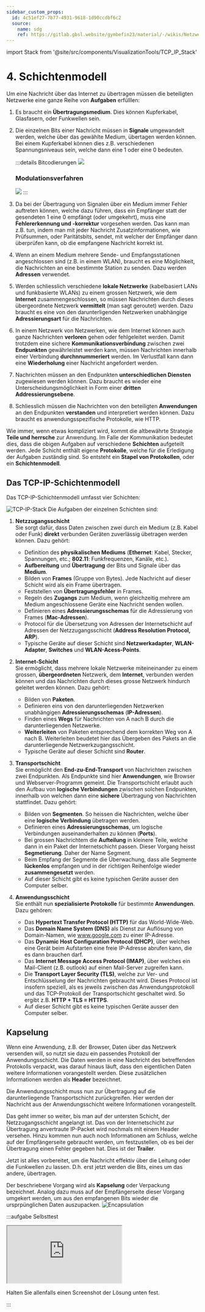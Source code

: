 ```yaml
---
sidebar_custom_props:
  id: 4c51ef27-7b77-4931-9618-1d90ccdbf6c2
  source:
    name: sdg
    ref: https://gitlab.gbsl.website/gymbefin23/material/-/wikis/Netzwerke/Protokollstapel
---
```



import Stack from '@site/src/components/VisualizationTools/TCP_IP_Stack'

# 4. Schichtenmodell

Um eine Nachricht über das Internet zu übertragen müssen die beteiligten Netzwerke eine ganze Reihe von **Aufgaben** erfülllen:

1. Es braucht ein **Übertragungsmedium**. Dies können Kupferkabel, Glasfasern, oder Funkwellen sein.
2. Die einzelnen Bits einer Nachricht müssen in **Signale** umgewandelt werden, welche über das gewählte Medium, übertagen werden können. Bei einem Kupferkabel können dies z.B. verschiedenen Spannungsniveaus sein, welche dann eine 1 oder eine 0 bedeuten.

   :::details Bitcodierungen
   ![](images/bit-darstellung-1.png)

   ### Modulationsverfahren
   ![](images/bit-darstellung-2.png)
   :::

3. Da bei der Übertragung von Signalen über ein Medium immer Fehler auftreten können, welche dazu führen, dass ein Empfänger statt der gesendeten 1 eine 0 empfängt (oder umgekehrt), muss eine **Fehlererkennung und -korrektur** vorgesehen werden. Das kann man z.B. tun, indem man mit jeder Nachricht Zusatzinformationen, wie Prüfsummen, oder Paritätsbits, sendet, mit welcher der Empfänger dann überprüfen kann, ob die empfangene Nachricht korrekt ist.
4. Wenn an einem Medium mehrere Sende- und Empfangsstationen angeschlossen sind (z.B. in einem WLAN), braucht es eine Möglichkeit, die Nachrichten an eine bestimmte Station zu senden. Dazu werden **Adressen** verwendet.
5. Werden schliesslich verschiedene **lokale Netzwerke** (kabelbasiert LANs und funkbasierte WLANs) zu einem grossen Netzwerk, wie dem **Internet** zusammengeschlossen, so müssen Nachrichten durch dieses übergeordnete Netzwerk **vermittelt** (man sagt geroutet) werden. Dazu braucht es eine von den darunterligenden Netzwerken unabhängige **Adressierungsart** für die Nachrichten.
6. In einem Netzwerk von Netzwerken, wie dem Internet können auch ganze Nachrichten **verloren** gehen oder fehlgeleitet werden. Damit trotzdem eine sichere **Kommunikationsverbindung** zwischen zwei **Endpunkten** gewährleistet werden kann, müssen Nachrichten innerhalb einer Verbindung **durchnnummeriert** werden. Im Verlustfall kann dann eine **Wiederholung** einer Nachricht angefordert werden.
7. Nachrichten müssen an den Endpunkten **unterschiedlichen Diensten** zugewiesen werden können. Dazu braucht es wieder eine Unterscheidungsmöglichkeit in Form einer **dritten Addressierungsebene**.
8. Schliesslich müssen die Nachrichten von den beteiligten **Anwendungen** an den Endpunkten **verstanden** und interpretiert werden können. Dazu braucht es anwendungsspezifische Protokolle, wie HTTP.

Wie immer, wenn etwas kompliziert wird, kommt die altbewährte Strategie **Teile und herrsche** zur Anwendung. Im Falle der Kommunikation bedeutet dies, dass die obigen Aufgaben auf verschiedene **Schichten** aufgeteilt werden. Jede Schicht enthält eigene **Protokolle**, welche für die Erledigung der Aufgaben zuständig sind. So entsteht ein **Stapel von Protokollen**, oder ein **Schichtenmodell**.

## Das TCP-IP-Schichtenmodell
Das TCP-IP-Schichtenmodell umfasst vier Schichten:

<Stack />

![TCP-IP-Stack](images/TCP-IP-Stack.png)
Die Aufgaben der einzelnen Schichten sind:

1. **Netzzugangsschicht**  
   Sie sorgt dafür, dass Daten zwischen zwei durch ein Medium (z.B. Kabel oder Funk) **direkt** verbunden Geräten zuverlässig übetragen werden können. Dazu gehört:
   - Definition des **physikalischen Mediums** (**Ethernet**: Kabel, Stecker, Spannungen, etc.; **802.11**: Funkfrequenzen, Kanäle, etc.).
   - **Aufbereitung** und **Übertragung** der Bits und Signale über das **Medium**.
   - Bilden von **Frames** (Gruppe von Bytes). Jede Nachricht auf dieser Schicht wird als ein Frame übertragen.
   - Feststellen von **Übertragungsfehler** in Frames.
   - Regeln des **Zugangs** zum Medium, wenn gleichzeitig mehrere am Medium angeschlossene Geräte eine Nachricht senden wollen.
   - Definieren eines **Adressierungsschemas** für die Adressierung von Frames (**Mac-Adressen**).
   - Protocol für die Übersetzung von Adressen der Internetschicht auf Adressen der Netzzugangsschicht (**Address Resolution Protocol, ARP**).
   - Typische Geräte auf dieser Schicht sind **Netzwerkadapter**, **WLAN-Adapter**, **Switches** und **WLAN-Acess-Points**.

2. **Internet-Schicht**  
   Sie ermöglicht, dass mehrere lokale Netzwerke miteineinander zu einem grossen, **übergeordneten** Netzwerk, dem **Internet**, verbunden werden können und das Nachrichten durch dieses grosse Netzwerk hindurch geleitet werden können. Dazu gehört:
   - Bilden von **Paketen**.
   - Definieren eins von den darunterliegenden Netzwerken unabhängigen **Adressierungsschemas** (**IP-Adressen**).
   - Finden eines **Wegs** für Nachrichten von A nach B durch die darunterliegenden Netzwerke.
   - **Weiterleiten** von Paketen entsprechend dem korrekten Weg von A nach B. Weiterleiten beudetet hier das Übergeben des Pakets an die darunterliegende Netzwerkzugangsschicht.
   - Typische Geräte auf dieser Schicht sind **Router**.

3. **Transportschicht**  
   Sie ermöglicht den **End-zu-End-Transport** von Nachrichten zwischen zwei Endpunkten. Als Endpunkte sind hier **Anwendungen**, wie Browser und Webserver-Programm gemeint. Die Transportschicht erlaubt auch den Aufbau von **logische Verbindungen** zwischen solchen Endpunkten, innerhalb von welchen dann eine **sichere** Übertragung von Nachrichten stattfindet. Dazu gehört:
   - Bilden von **Segmenten**. So heissen die Nachrichten, welche über eine **logische Verbindung** übetragen werden.
   - Definieren eines **Adressierungsschemas**, um logische Verbindungen auseinanderhalten zu können (**Ports**).
   - Bei grossen Nachrichtem die **Aufteilung** in kleinere Teile, welche dann in ein Paket der Internetschicht passen. Dieser Vorgang heisst **Segmetierung**. Daher der Name Segment.
   - Beim Empfang der Segmente die Überwachung, dass alle Segmente **lückenlos** empfangen und in der richtigen Reihenfolge wieder **zusammengesetzt** werden.
   - Auf dieser Schicht gibt es keine typischen Geräte ausser den Computer selber.

4. **Anwendungsschicht**  
   Sie enthält nun **spezialisierte Protokolle** für bestimmte **Anwendungen**. Dazu gehören:
   - Das **Hypertext Transfer Protocol (HTTP)** für das World-Wide-Web.
   - Das **Domain Name System (DNS)** als Dienst zur Auflösung von Domain-Namen, wie www.google.com zu einer IP-Adresse.
   - Das **Dynamic Host Configuration Protocol (DHCP)**, über welches eine Gerät beim Aufstarten eine freie IP-Adresse abrufen kann, die es dann brauchen darf.
   - Das **Internet Message Access Protocol (IMAP)**, über welches ein Mail-Client (z.B. outlook) auf einen Mail-Server zugreifen kann.
   - Die **Transport Layer Security (TLS)**, welche zur Ver- und Entschlüsselung der Nachrichten gebraucht wird. Dieses Protocol ist insofern speziell, als es jeweils zwischen das Anwendungsprotokoll und das TCP-Protokoll der Transportschicht geschaltet wird. So ergibt z.B. **HTTP + TLS = HTTPS**.
   - Auf dieser Schicht gibt es keine typischen Geräte ausser den Computer selber.

## Kapselung
Wenn eine Anwendung, z.B. der Browser, Daten über das Netzwerk versenden will, so nutzt sie dazu ein passendes Protokoll der Anwendungsschicht. Die Daten werden in eine Nachricht des betreffenden Protokolls verpackt, was darauf hinaus läuft, dass den eigentlichen Daten weitere Informationen vorangestellt werden. Diese zusätzlichen Informationen werden als **Header** bezeichnet.

Die Anwendungsschicht muss nun zur Übertragung auf die darunterliegende Transportschicht zurückgreifen. Hier werden der Nachricht aus der Anwendungsschicht weitere Informationen vorangestellt.

Das geht immer so weiter, bis man auf der untersten Schicht, der Netzzugangsschicht angelangt ist. Das von der Internetschicht zur Übertragung anvertraute IP-Packet wird nochmals mit einem Header versehen. Hinzu kommen nun auch noch Informationen am Schluss, welche auf der Empfängerseite gebraucht werden, um festzustellen, ob es bei der Übertragung einen Fehler gegeben hat. Dies ist der **Trailer**.

Jetzt ist alles vorbereitet, um die Nachricht effektiv über die Leitung oder die Funkwellen zu lassen. D.h. erst jetzt werden die Bits, eines um das andere, übertragen.

Der beschriebene Vorgang wird als **Kapselung** oder Verpackung bezeichnet. Analog dazu muss auf der Empfängerseite dieser Vorgang umgekert werden, um aus den empfangenen Bits wieder die ursprpünglichen Daten auszupacken.
![Encapsulation](images/Encapsulation.png)


:::aufgabe Selbsttest
<Answer type="state" webKey="980ec8c0-0119-4391-8be0-091b7b635f21" />

<iframe src="https://learningapps.org/watch?v=p4semfyac22" style={{border:'0px',width:'100%',height:'500px'}} allowFullScreen="true" webkitallowfullscreen="true" mozallowfullscreen="true"></iframe>

Halten Sie allenfalls einen Screenshot der Lösung unten fest.

<Answer type="text" webKey="9721b1e6-12a4-4cad-9d81-86812532d2fc" />

:::